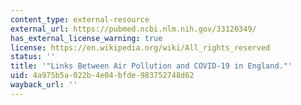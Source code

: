 ```yaml
---
content_type: external-resource
external_url: https://pubmed.ncbi.nlm.nih.gov/33120349/
has_external_license_warning: true
license: https://en.wikipedia.org/wiki/All_rights_reserved
status: ''
title: '"Links Between Air Pollution and COVID-19 in England."'
uid: 4a975b5a-022b-4e04-bfde-983752748d62
wayback_url: ''
---
```

